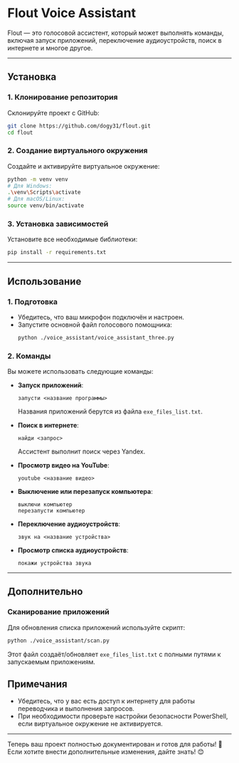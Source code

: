 # Flout Voice Assistant

Flout — это голосовой ассистент, который может выполнять команды, включая запуск приложений, переключение аудиоустройств, поиск в интернете и многое другое.

---

## Установка

### 1. Клонирование репозитория
Склонируйте проект с GitHub:
```bash
git clone https://github.com/dogy31/flout.git
cd flout
```

### 2. Создание виртуального окружения
Создайте и активируйте виртуальное окружение:
```bash
python -m venv venv
# Для Windows:
.\venv\Scripts\activate
# Для macOS/Linux:
source venv/bin/activate
```

### 3. Установка зависимостей
Установите все необходимые библиотеки:
```bash
pip install -r requirements.txt
```

---

## Использование

### 1. Подготовка
- Убедитесь, что ваш микрофон подключён и настроен.
- Запустите основной файл голосового помощника:
  ```bash
  python ./voice_assistant/voice_assistant_three.py
  ```

### 2. Команды
Вы можете использовать следующие команды:
- **Запуск приложений**:
  ```
  запусти <название программы>
  ```
  Названия приложений берутся из файла `exe_files_list.txt`.

- **Поиск в интернете**:
  ```
  найди <запрос>
  ```
  Ассистент выполнит поиск через Yandex.

- **Просмотр видео на YouTube**:
  ```
  youtube <название видео>
  ```

- **Выключение или перезапуск компьютера**:
  ```
  выключи компьютер
  перезапусти компьютер
  ```

- **Переключение аудиоустройств**:
  ```
  звук на <название устройства>
  ```

- **Просмотр списка аудиоустройств**:
  ```
  покажи устройства звука
  ```

---

## Дополнительно

### Сканирование приложений
Для обновления списка приложений используйте скрипт:
```bash
python ./voice_assistant/scan.py
```
Этот файл создаёт/обновляет `exe_files_list.txt` с полными путями к запускаемым приложениям.


## Примечания
- Убедитесь, что у вас есть доступ к интернету для работы переводчика и выполнения запросов.
- При необходимости проверьте настройки безопасности PowerShell, если виртуальное окружение не активируется.

---

Теперь ваш проект полностью документирован и готов для работы! 🚀 Если хотите внести дополнительные изменения, дайте знать! 😊
